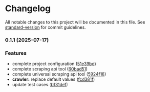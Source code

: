 # Changelog

All notable changes to this project will be documented in this file. See [standard-version](https://github.com/conventional-changelog/standard-version) for commit guidelines.

### 0.1.1 (2025-07-17)


### Features

* complete project configuration ([51e39bd](https://github-sunorains/scrapeless-ai/langchain-scrapeless/commit/51e39bde2a1e0f145f0aa66a92d935fecff4427f))
* complete scraping api tool ([60bad51](https://github-sunorains/scrapeless-ai/langchain-scrapeless/commit/60bad5110a45964d964aace83760915c222c7d90))
* complete universal scraping api tool ([5924f18](https://github-sunorains/scrapeless-ai/langchain-scrapeless/commit/5924f18f8c71e134325095d353c8f1751e59502b))
* **crawler:** replace default values ([fcd381f](https://github-sunorains/scrapeless-ai/langchain-scrapeless/commit/fcd381f2e6feb7455d164ea5c78404404ddee183))
* update test cases ([b131de1](https://github-sunorains/scrapeless-ai/langchain-scrapeless/commit/b131de16e3ff4892b780b502f8735921936a1061))
